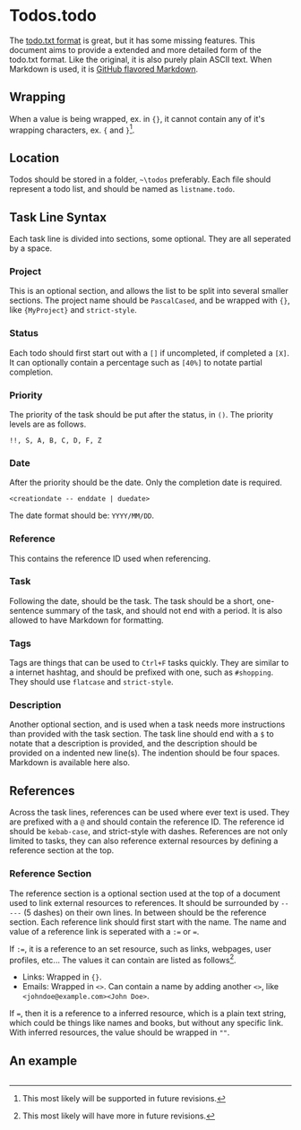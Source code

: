 # Todos.todo
The [todo.txt format](https://github.com/todotxt/todo.txt) is great, but it has some missing features. This document aims to provide a extended and more detailed form of the todo.txt format. Like the original, it is also purely plain ASCII text. When Markdown is used, it is [GitHub flavored Markdown](https://github.github.com/gfm/).



## Wrapping
When a value is being wrapped, ex. in `{}`, it cannot contain any of it's wrapping characters, ex. `{` and `}`[^future-add].



## Location
Todos should be stored in a folder, `~\todos` preferably. Each file should represent a todo list, and should be named as `listname.todo`.



## Task Line Syntax
Each task line is divided into sections, some optional. They are all seperated by a space.

### Project
This is an optional section, and allows the list to be split into several smaller sections. The project name should be `PascalCased`, and be wrapped with `{}`, like `{MyProject}` and `strict-style`.


### Status
Each todo should first start out with a `[]` if uncompleted, if completed a `[X]`. It can optionally contain a percentage such as `[40%]` to notate partial completion.


### Priority
The priority of the task should be put after the status, in `()`. The priority levels are as follows.
```
!!, S, A, B, C, D, F, Z
```


### Date
After the priority should be the date. Only the completion date is required.
```
<creationdate -- enddate | duedate>
```
The date format should be: `YYYY/MM/DD`.


### Reference
This contains the reference ID used when referencing.


### Task
Following the date, should be the task. The task should be a short, one-sentence summary of the task, and should not end with a period. It is also allowed to have Markdown for formatting.


### Tags
Tags are things that can be used to `Ctrl+F` tasks quickly. They are similar to a internet hashtag, and should be prefixed with one, such as `#shopping`. They should use `flatcase` and `strict-style`.


### Description
Another optional section, and is used when a task needs more instructions than provided with the task section. The task line should end with a `$` to notate that a description is provided, and the description should be provided on a indented new line(s). The indention should be four spaces. Markdown is available here also.



## References
Across the task lines, references can be used where ever text is used. They are prefixed with a `@` and should contain the reference ID. The reference id should be `kebab-case`, and strict-style with dashes. References are not only limited to tasks, they can also reference external resources by defining a reference section at the top.


### Reference Section
The reference section is a optional section used at the top of a document used to link external resources to references. It should be surrounded by `-----` (5 dashes) on their own lines. In between should be the reference section. Each reference link should first start with the name. The name and value of a reference link is seperated with a `:=` or `=`. 

If `:=`, it is a reference to an set resource, such as links, webpages, user profiles, etc... The values it can contain are listed as follows[^future-more].
- Links: Wrapped in `{}`.
- Emails: Wrapped in `<>`. Can contain a name by adding another `<>`, like `<johndoe@example.com><John Doe>`.

If `=`, then it is a reference to a inferred resource, which is a plain text string, which could be things like names and books, but without any specific link. With inferred resources, the value should be wrapped in `""`.




## An example
```

```




[^future-add]: This most likely will be supported in future revisions.
[^future-more]: This most likely will have more in future revisions.
